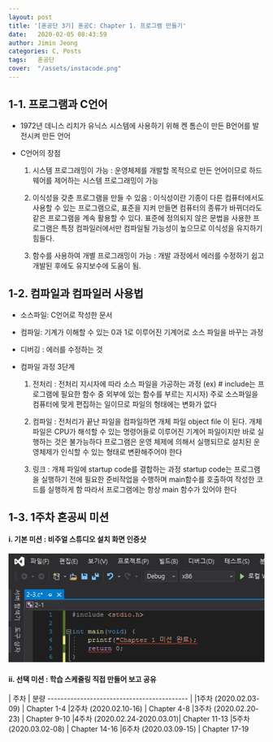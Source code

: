```yaml
---
layout: post
title: '[혼공단 3기] 혼공C: Chapter 1. 프로그램 만들기'
date:   2020-02-05 08:43:59
author: Jimin Jeong
categories: C, Posts
tags:	혼공단
cover:  "/assets/instacode.png"
---
```


## 1-1. 프로그램과 C언어
- 1972년 데니스 리치가 유닉스 시스템에 사용하기 위해 켄 톰슨이 만든 B언어를 발전시켜 만든 언어

- C언어의 장점
    1. 시스템 프로그래밍이 가능
    : 운영체제를 개발할 목적으로 만든 언어이므로 하드웨어를 제어하는 시스템 프로그래밍이 가능

    2. 이식성을 갖춘 프로그램을 만들 수 있음
    : 이식성이란 기종이 다른 컴퓨터에서도 사용할 수 있는 프로그램으로, 표준을 지켜 만들면 컴퓨터의 종류가 바뀌더라도 같은 프로그램을 계속 활용할 수 있다. 표준에 정의되지 않은 문법을 사용한 프로그램은 특정 컴파일러에서만 컴파일될 가능성이 높으므로 이식성을 유지하기 힘들다.

    3. 함수를 사용하여 개별 프로그래밍이 가능
    : 개발 과정에서 에러를 수정하기 쉽고 개발된 후에도 유지보수에 도움이 됨.


## 1-2. 컴파일과 컴파일러 사용법
- 소스파일: C언어로 작성한 문서
- 컴파일: 기계가 이해할 수 있는 0과 1로 이루어진 기계어로 소스 파일을 바꾸는 과정
- 디버깅 : 에러를 수정하는 것

- 컴파일 과정 3단계
    1. 전처리
    : 전처리 지시자에 따라 소스 파일을 가공하는 과정 (ex) # include는 프로그램에 필요한 함수 중 외부에 있는 함수를 부르는 지시자)
    주로 소스파일을 컴퓨터에 맞게 편집하는 일이므로 파일의 형태에는 변화가 없다

    2. 컴파일
    : 전처리가 끝난 파일을 컴파일하면 개체 파일 object file 이 된다.
    개체 파일은 CPU가 해석할 수 있는 명령어들로 이루어진 기계어 파일이지만 바로 실행하는 것은 불가능하다
    프로그램은 운영 체제에 의해서 실행되므로 설치된 운영체제가 인식할 수 있는 형태로 변환해주어야 한다

    3. 링크
    : 개체 파일에 startup code를 결합하는 과정
    startup code는 프로그램을 실행하기 전에 필요한 준비작업을 수행하며 main함수를 호출하여 작성한 코드를 실행하게 함
    따라서 프로그램에는 항상 main 함수가 있어야 한다


## 1-3. 1주차 혼공씨 미션
#### i. 기본 미션 : 비주얼 스튜디오 설치 화면 인증샷

![image](/assets/img/vscode2019_download.png)

#### ii. 선택 미션 : 학습 스케줄링 직접 만들어 보고 공유

| 주차                        | 분량
 ------------------------------------------- |
|1주차 (2020.02.03-09)        | Chapter 1-4
|2주차 (2020.02.10-16)        | Chapter 4-8
|3주차 (2020.02.20-23)        | Chapter 9-10
|4주차 (2020.02.24-2020.03.01)| Chapter 11-13
|5주차 (2020.03.02-08)        | Chapter 14-16
|6주차 (2020.03.09-15)        | Chapter 17-19

